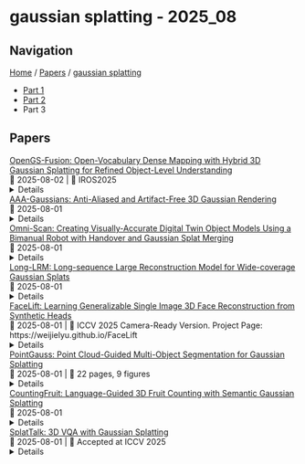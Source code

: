 # gaussian splatting - 2025_08

## Navigation

[Home](https://arxcompass.github.io) / [Papers](https://arxcompass.github.io/papers) / [gaussian splatting](https://arxcompass.github.io/papers/gaussian_splatting)

- [Part 1](papers_1.md)
- [Part 2](papers_2.md)
- Part 3

## Papers

<div class="paper-card">
    <div class="paper-title"><a href="http://arxiv.org/abs/2508.01150v1">OpenGS-Fusion: Open-Vocabulary Dense Mapping with Hybrid 3D Gaussian Splatting for Refined Object-Level Understanding</a></div>
    <div class="paper-meta">
      📅 2025-08-02
      | 💬 IROS2025
    </div>
    <details class="paper-abstract">
      Recent advancements in 3D scene understanding have made significant strides in enabling interaction with scenes using open-vocabulary queries, particularly for VR/AR and robotic applications. Nevertheless, existing methods are hindered by rigid offline pipelines and the inability to provide precise 3D object-level understanding given open-ended queries. In this paper, we present OpenGS-Fusion, an innovative open-vocabulary dense mapping framework that improves semantic modeling and refines object-level understanding. OpenGS-Fusion combines 3D Gaussian representation with a Truncated Signed Distance Field to facilitate lossless fusion of semantic features on-the-fly. Furthermore, we introduce a novel multimodal language-guided approach named MLLM-Assisted Adaptive Thresholding, which refines the segmentation of 3D objects by adaptively adjusting similarity thresholds, achieving an improvement 17\% in 3D mIoU compared to the fixed threshold strategy. Extensive experiments demonstrate that our method outperforms existing methods in 3D object understanding and scene reconstruction quality, as well as showcasing its effectiveness in language-guided scene interaction. The code is available at https://young-bit.github.io/opengs-fusion.github.io/ .
    </details>
</div>
<div class="paper-card">
    <div class="paper-title"><a href="http://arxiv.org/abs/2504.12811v2">AAA-Gaussians: Anti-Aliased and Artifact-Free 3D Gaussian Rendering</a></div>
    <div class="paper-meta">
      📅 2025-08-01
    </div>
    <details class="paper-abstract">
      Although 3D Gaussian Splatting (3DGS) has revolutionized 3D reconstruction, it still faces challenges such as aliasing, projection artifacts, and view inconsistencies, primarily due to the simplification of treating splats as 2D entities. We argue that incorporating full 3D evaluation of Gaussians throughout the 3DGS pipeline can effectively address these issues while preserving rasterization efficiency. Specifically, we introduce an adaptive 3D smoothing filter to mitigate aliasing and present a stable view-space bounding method that eliminates popping artifacts when Gaussians extend beyond the view frustum. Furthermore, we promote tile-based culling to 3D with screen-space planes, accelerating rendering and reducing sorting costs for hierarchical rasterization. Our method achieves state-of-the-art quality on in-distribution evaluation sets and significantly outperforms other approaches for out-of-distribution views. Our qualitative evaluations further demonstrate the effective removal of aliasing, distortions, and popping artifacts, ensuring real-time, artifact-free rendering.
    </details>
</div>
<div class="paper-card">
    <div class="paper-title"><a href="http://arxiv.org/abs/2508.00354v1">Omni-Scan: Creating Visually-Accurate Digital Twin Object Models Using a Bimanual Robot with Handover and Gaussian Splat Merging</a></div>
    <div class="paper-meta">
      📅 2025-08-01
    </div>
    <details class="paper-abstract">
      3D Gaussian Splats (3DGSs) are 3D object models derived from multi-view images. Such "digital twins" are useful for simulations, virtual reality, marketing, robot policy fine-tuning, and part inspection. 3D object scanning usually requires multi-camera arrays, precise laser scanners, or robot wrist-mounted cameras, which have restricted workspaces. We propose Omni-Scan, a pipeline for producing high-quality 3D Gaussian Splat models using a bi-manual robot that grasps an object with one gripper and rotates the object with respect to a stationary camera. The object is then re-grasped by a second gripper to expose surfaces that were occluded by the first gripper. We present the Omni-Scan robot pipeline using DepthAny-thing, Segment Anything, as well as RAFT optical flow models to identify and isolate objects held by a robot gripper while removing the gripper and the background. We then modify the 3DGS training pipeline to support concatenated datasets with gripper occlusion, producing an omni-directional (360 degree view) model of the object. We apply Omni-Scan to part defect inspection, finding that it can identify visual or geometric defects in 12 different industrial and household objects with an average accuracy of 83%. Interactive videos of Omni-Scan 3DGS models can be found at https://berkeleyautomation.github.io/omni-scan/
    </details>
</div>
<div class="paper-card">
    <div class="paper-title"><a href="http://arxiv.org/abs/2410.12781v2">Long-LRM: Long-sequence Large Reconstruction Model for Wide-coverage Gaussian Splats</a></div>
    <div class="paper-meta">
      📅 2025-08-01
    </div>
    <details class="paper-abstract">
      We propose Long-LRM, a feed-forward 3D Gaussian reconstruction model for instant, high-resolution, 360{\deg} wide-coverage, scene-level reconstruction. Specifically, it takes in 32 input images at a resolution of 960x540 and produces the Gaussian reconstruction in just 1 second on a single A100 GPU. To handle the long sequence of 250K tokens brought by the large input size, Long-LRM features a mixture of the recent Mamba2 blocks and the classical transformer blocks, enhanced by a light-weight token merging module and Gaussian pruning steps that balance between quality and efficiency. We evaluate Long-LRM on the large-scale DL3DV benchmark and Tanks&Temples, demonstrating reconstruction quality comparable to the optimization-based methods while achieving an 800x speedup w.r.t. the optimization-based approaches and an input size at least 60x larger than the previous feed-forward approaches. We conduct extensive ablation studies on our model design choices for both rendering quality and computation efficiency. We also explore Long-LRM's compatibility with other Gaussian variants such as 2D GS, which enhances Long-LRM's ability in geometry reconstruction. Project page: https://arthurhero.github.io/projects/llrm
    </details>
</div>
<div class="paper-card">
    <div class="paper-title"><a href="http://arxiv.org/abs/2412.17812v2">FaceLift: Learning Generalizable Single Image 3D Face Reconstruction from Synthetic Heads</a></div>
    <div class="paper-meta">
      📅 2025-08-01
      | 💬 ICCV 2025 Camera-Ready Version. Project Page: https://weijielyu.github.io/FaceLift
    </div>
    <details class="paper-abstract">
      We present FaceLift, a novel feed-forward approach for generalizable high-quality 360-degree 3D head reconstruction from a single image. Our pipeline first employs a multi-view latent diffusion model to generate consistent side and back views from a single facial input, which then feeds into a transformer-based reconstructor that produces a comprehensive 3D Gaussian splats representation. Previous methods for monocular 3D face reconstruction often lack full view coverage or view consistency due to insufficient multi-view supervision. We address this by creating a high-quality synthetic head dataset that enables consistent supervision across viewpoints. To bridge the domain gap between synthetic training data and real-world images, we propose a simple yet effective technique that ensures the view generation process maintains fidelity to the input by learning to reconstruct the input image alongside the view generation. Despite being trained exclusively on synthetic data, our method demonstrates remarkable generalization to real-world images. Through extensive qualitative and quantitative evaluations, we show that FaceLift outperforms state-of-the-art 3D face reconstruction methods on identity preservation, detail recovery, and rendering quality.
    </details>
</div>
<div class="paper-card">
    <div class="paper-title"><a href="http://arxiv.org/abs/2508.00259v1">PointGauss: Point Cloud-Guided Multi-Object Segmentation for Gaussian Splatting</a></div>
    <div class="paper-meta">
      📅 2025-08-01
      | 💬 22 pages, 9 figures
    </div>
    <details class="paper-abstract">
      We introduce PointGauss, a novel point cloud-guided framework for real-time multi-object segmentation in Gaussian Splatting representations. Unlike existing methods that suffer from prolonged initialization and limited multi-view consistency, our approach achieves efficient 3D segmentation by directly parsing Gaussian primitives through a point cloud segmentation-driven pipeline. The key innovation lies in two aspects: (1) a point cloud-based Gaussian primitive decoder that generates 3D instance masks within 1 minute, and (2) a GPU-accelerated 2D mask rendering system that ensures multi-view consistency. Extensive experiments demonstrate significant improvements over previous state-of-the-art methods, achieving performance gains of 1.89 to 31.78% in multi-view mIoU, while maintaining superior computational efficiency. To address the limitations of current benchmarks (single-object focus, inconsistent 3D evaluation, small scale, and partial coverage), we present DesktopObjects-360, a novel comprehensive dataset for 3D segmentation in radiance fields, featuring: (1) complex multi-object scenes, (2) globally consistent 2D annotations, (3) large-scale training data (over 27 thousand 2D masks), (4) full 360{\deg} coverage, and (5) 3D evaluation masks.
    </details>
</div>
<div class="paper-card">
    <div class="paper-title"><a href="http://arxiv.org/abs/2506.01109v2">CountingFruit: Language-Guided 3D Fruit Counting with Semantic Gaussian Splatting</a></div>
    <div class="paper-meta">
      📅 2025-08-01
    </div>
    <details class="paper-abstract">
      Accurate 3D fruit counting in orchards is challenging due to heavy occlusion, semantic ambiguity between fruits and surrounding structures, and the high computational cost of volumetric reconstruction. Existing pipelines often rely on multi-view 2D segmentation and dense volumetric sampling, which lead to accumulated fusion errors and slow inference. We introduce FruitLangGS, a language-guided 3D fruit counting framework that reconstructs orchard-scale scenes using an adaptive-density Gaussian Splatting pipeline with radius-aware pruning and tile-based rasterization, enabling scalable 3D representation. During inference, compressed CLIP-aligned semantic vectors embedded in each Gaussian are filtered via a dual-threshold cosine similarity mechanism, retrieving Gaussians relevant to target prompts while suppressing common distractors (e.g., foliage), without requiring retraining or image-space masks. The selected Gaussians are then sampled into dense point clouds and clustered geometrically to estimate fruit instances, remaining robust under severe occlusion and viewpoint variation. Experiments on nine different orchard-scale datasets demonstrate that FruitLangGS consistently outperforms existing pipelines in instance counting recall, avoiding multi-view segmentation fusion errors and achieving up to 99.2\% recall on Fuji-SfM orchard dataset. Ablation studies further confirm that language-conditioned semantic embedding and dual-threshold prompt filtering are essential for suppressing distractors and improving counting accuracy under heavy occlusion. Beyond fruit counting, the same framework enables prompt-driven 3D semantic retrieval without retraining, highlighting the potential of language-guided 3D perception for scalable agricultural scene understanding.
    </details>
</div>
<div class="paper-card">
    <div class="paper-title"><a href="http://arxiv.org/abs/2503.06271v2">SplatTalk: 3D VQA with Gaussian Splatting</a></div>
    <div class="paper-meta">
      📅 2025-08-01
      | 💬 Accepted at ICCV 2025
    </div>
    <details class="paper-abstract">
      Language-guided 3D scene understanding is important for advancing applications in robotics, AR/VR, and human-computer interaction, enabling models to comprehend and interact with 3D environments through natural language. While 2D vision-language models (VLMs) have achieved remarkable success in 2D VQA tasks, progress in the 3D domain has been significantly slower due to the complexity of 3D data and the high cost of manual annotations. In this work, we introduce SplatTalk, a novel method that uses a generalizable 3D Gaussian Splatting (3DGS) framework to produce 3D tokens suitable for direct input into a pretrained LLM, enabling effective zero-shot 3D visual question answering (3D VQA) for scenes with only posed images. During experiments on multiple benchmarks, our approach outperforms both 3D models trained specifically for the task and previous 2D-LMM-based models utilizing only images (our setting), while achieving competitive performance with state-of-the-art 3D LMMs that additionally utilize 3D inputs. Project website: https://splat-talk.github.io/
    </details>
</div>
